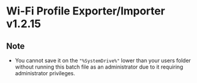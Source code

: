 # Wi-Fi Profile Exporter/Importer v1.2.15

## Note
- You cannot save it on the `"%SystemDrive%"` lower than your users folder without running this batch file as an administrator due to it requiring administrator privileges.
